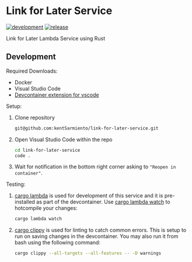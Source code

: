 # Link for Later Service

[![development](https://github.com/kentSarmiento/link-for-later-service/actions/workflows/development.yml/badge.svg?branch=main)](https://github.com/kentSarmiento/link-for-later-service/actions/workflows/development.yml) [![release](https://github.com/kentSarmiento/link-for-later-service/actions/workflows/release.yml/badge.svg?branch=main)](https://github.com/kentSarmiento/link-for-later-service/actions/workflows/release.yml)

Link for Later Lambda Service using Rust

## Development

Required Downloads:

- Docker
- Visual Studio Code
- [Devcontainer extension for vscode](https://marketplace.visualstudio.com/items?itemName=ms-vscode-remote.remote-containers)

Setup:

1. Clone repository

   ```sh
   git@github.com:kentSarmiento/link-for-later-service.git
   ```

1. Open Visual Studio Code within the repo

   ```sh
   cd link-for-later-service
   code .
   ```

1. Wait for notification in the bottom right corner asking to `"Reopen in container"`.

Testing:

1. [cargo lambda](https://www.cargo-lambda.info/) is used for development of this service and it is pre-installed as part of the devcontainer. Use [cargo lambda watch](https://www.cargo-lambda.info/commands/watch.html) to hotcompile your changes:

   ```sh
   cargo lambda watch
   ```

1. [cargo clippy](https://github.com/rust-lang/rust-clippy) is used for linting to catch common errors. This is setup to run on saving changes in the devcontainer. You may also run it from bash using the following command:

   ```sh
   cargo clippy --all-targets --all-features -- -D warnings
   ```
